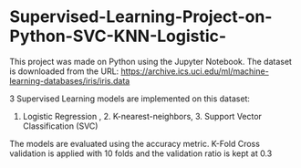 # Supervised-Learning-Project-on-Python-SVC-KNN-Logistic-

This project was made on Python using the Jupyter Notebook. 
The dataset is downloaded from the URL: https://archive.ics.uci.edu/ml/machine-learning-databases/iris/iris.data

3 Supervised Learning models are implemented on this dataset:

1. Logistic Regression , 2. K-nearest-neighbors, 3. Support Vector Classification (SVC)

The models are evaluated using the accuracy metric. K-Fold Cross validation is applied with 10 folds and the validation ratio is kept at 0.3
